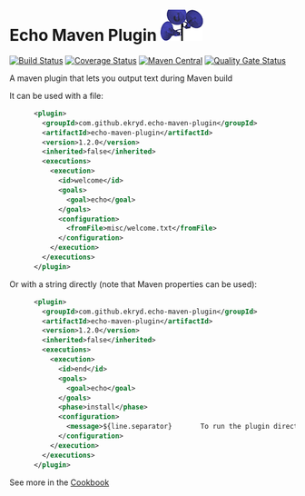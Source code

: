 # Echo Maven Plugin ![Icon](https://raw.githubusercontent.com/Ekryd/echo-maven-plugin/master/misc/echo.png)

[![Build Status](https://circleci.com/gh/Ekryd/echo-maven-plugin.svg?style=svg)](https://app.circleci.com/pipelines/github/Ekryd/echo-maven-plugin)
[![Coverage Status](https://coveralls.io/repos/github/Ekryd/echo-maven-plugin/badge.svg?branch=master)](https://coveralls.io/github/Ekryd/echo-maven-plugin?branch=master)
[![Maven Central](https://maven-badges.herokuapp.com/maven-central/com.github.ekryd.echo-maven-plugin/echo-maven-plugin/badge.svg)](https://maven-badges.herokuapp.com/maven-central/com.github.ekryd.echo-maven-plugin/echo-maven-plugin)
[![Quality Gate Status](https://sonarcloud.io/api/project_badges/measure?project=com.github.ekryd.echo-maven-plugin%3Aecho-plugin&metric=alert_status)](https://sonarcloud.io/dashboard?id=com.github.ekryd.echo-maven-plugin%3Aecho-plugin)

A maven plugin that lets you output text during Maven build

It can be used with a file:

```xml
      <plugin>
        <groupId>com.github.ekryd.echo-maven-plugin</groupId>
        <artifactId>echo-maven-plugin</artifactId>
        <version>1.2.0</version>
        <inherited>false</inherited>
        <executions>
          <execution>
            <id>welcome</id>
            <goals>
              <goal>echo</goal>
            </goals>
            <configuration>
              <fromFile>misc/welcome.txt</fromFile>
            </configuration>
          </execution>
        </executions>
      </plugin>

```

Or with a string directly (note that Maven properties can be used):

```xml
      <plugin>
        <groupId>com.github.ekryd.echo-maven-plugin</groupId>
        <artifactId>echo-maven-plugin</artifactId>
        <version>1.2.0</version>
        <inherited>false</inherited>
        <executions>
          <execution>
            <id>end</id>
            <goals>
              <goal>echo</goal>
            </goals>
            <phase>install</phase>
            <configuration>
              <message>${line.separator}       To run the plugin directly:${line.separator}       mvn ${project.groupId}:${project.artifactId}:${project.version}:sort${line.separator}</message>
            </configuration>
          </execution>
        </executions>
      </plugin>
```

See more in the [Cookbook](https://github.com/Ekryd/echo-maven-plugin/wiki/Cookbook)
